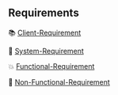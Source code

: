 ## Requirements

📚 [Client-Requirement](./Client-Requirement.md)

🔧 [System-Requirement](./SystemRequirement.md)

💥 [Functional-Requirement](./Functional-Requirement.md)

🍎 [Non-Functional-Requirement](./Non-Functional-Requirement.md)
